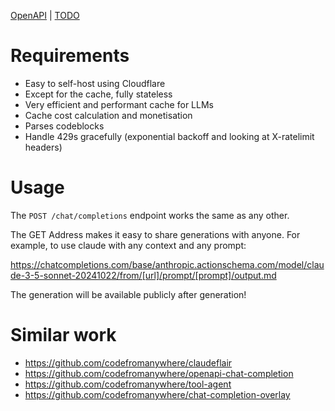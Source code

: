 [OpenAPI](https://chatcompletions.com/openapi.html) | [TODO](TODO.md)

# Requirements

- Easy to self-host using Cloudflare
- Except for the cache, fully stateless
- Very efficient and performant cache for LLMs
- Cache cost calculation and monetisation
- Parses codeblocks
- Handle 429s gracefully (exponential backoff and looking at X-ratelimit headers)

# Usage

The `POST /chat/completions` endpoint works the same as any other.

The GET Address makes it easy to share generations with anyone. For example, to use claude with any context and any prompt:

https://chatcompletions.com/base/anthropic.actionschema.com/model/claude-3-5-sonnet-20241022/from/[url]/prompt/[prompt]/output.md

The generation will be available publicly after generation!

# Similar work

- https://github.com/codefromanywhere/claudeflair
- https://github.com/codefromanywhere/openapi-chat-completion
- https://github.com/codefromanywhere/tool-agent
- https://github.com/codefromanywhere/chat-completion-overlay
